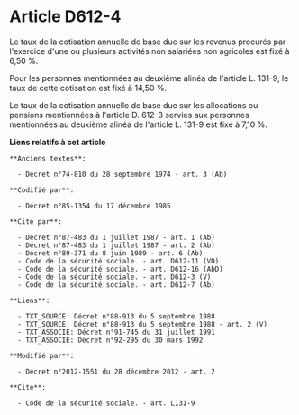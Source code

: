 # Article D612-4

Le taux de la cotisation annuelle de base due sur les revenus procurés par l'exercice d'une ou plusieurs activités non
salariées non agricoles est fixé à 6,50 %. 

Pour les personnes mentionnées au deuxième alinéa de l'article L. 131-9, le taux de cette cotisation est fixé à 14,50 %.

Le taux de la cotisation annuelle de base due sur les allocations ou pensions mentionnées à l'article D. 612-3 servies aux
personnes mentionnées au deuxième alinéa de l'article L. 131-9 est fixé à 7,10 %.

**Liens relatifs à cet article**

	**Anciens textes**:

	  - Décret n°74-810 du 28 septembre 1974 - art. 3 (Ab)

	**Codifié par**:

	  - Décret n°85-1354 du 17 décembre 1985

	**Cité par**:

	  - Décret n°87-483 du 1 juillet 1987 - art. 1 (Ab)
	  - Décret n°87-483 du 1 juillet 1987 - art. 2 (Ab)
	  - Décret n°89-371 du 8 juin 1989 - art. 6 (Ab)
	  - Code de la sécurité sociale. - art. D612-11 (VD)
	  - Code de la sécurité sociale. - art. D612-16 (AbD)
	  - Code de la sécurité sociale. - art. D612-3 (V)
	  - Code de la sécurité sociale. - art. D612-7 (Ab)

	**Liens**:

	  - TXT_SOURCE: Décret n°88-913 du 5 septembre 1988
	  - TXT_SOURCE: Décret n°88-913 du 5 septembre 1988 - art. 2 (V)
	  - TXT_ASSOCIE: Décret n°91-745 du 31 juillet 1991
	  - TXT_ASSOCIE: Décret n°92-295 du 30 mars 1992

	**Modifié par**:

	  - Décret n°2012-1551 du 28 décembre 2012 - art. 2

	**Cite**:

	  - Code de la sécurité sociale. - art. L131-9
